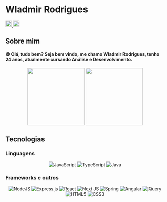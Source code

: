 # Wladmir Rodrigues

<a href="https://www.linkedin.com/in/wladmir-rodrigues" target="_blank"><img src="https://img.shields.io/badge/-Wladmir%20Rodrigues-informational?logo=linkedin" target="_blank" style="height: 20px"> </a>
<a href="mailto:wladmir.rrodrigues@gmail.com" target="_blank"><img src="https://img.shields.io/badge/-wladmir.rrodrigues%40gmail.com-red?logo=gmail&labelColor=white" target="_blank" style="height: 20px"> </a>


## Sobre mim

#### :smile: Olá, tudo bem? Seja bem vindo, me chamo Wladmir Rodrigues, tenho 24 anos, atualmente cursando Análise e Desenvolvimento.
  <div align='center''> 
  
 <img height="180em" src="https://github-readme-stats.vercel.app/api?username=getwlad&show_icons=true&theme=algolia&include_all_commits=true&count_private=true"/>
 <img height="180em" src="https://github-readme-stats.vercel.app/api/top-langs/?username=getwlad&layout=compact&langs_count=7&theme=algolia"/> 

</div>


## Tecnologias

### Linguagens
 
<div align='center'>
  
 
  ![JavaScript](https://img.shields.io/badge/javascript-%23323330.svg?style=for-the-badge&logo=javascript&logoColor=%23F7DF1E)
  ![TypeScript](https://img.shields.io/badge/typescript-%23007ACC.svg?style=for-the-badge&logo=typescript&logoColor=white)
  ![Java](https://img.shields.io/badge/java-%23ED8B00.svg?style=for-the-badge&logo=java&logoColor=white)
   </div>

### Frameworks e outros
<div align='center'>
  
  
  ![NodeJS](https://img.shields.io/badge/node.js-6DA55F?style=for-the-badge&logo=node.js&logoColor=white)
  ![Express.js](https://img.shields.io/badge/express.js-%23404d59.svg?style=for-the-badge&logo=express&logoColor=%2361DAFB)
  ![React](https://img.shields.io/badge/react-%2320232a.svg?style=for-the-badge&logo=react&logoColor=%2361DAFB)
  ![Next JS](https://img.shields.io/badge/Next-black?style=for-the-badge&logo=next.js&logoColor=white)
  ![Spring](https://img.shields.io/badge/spring-%236DB33F.svg?style=for-the-badge&logo=spring&logoColor=white)
  ![Angular](https://img.shields.io/badge/angular-%23DD0031.svg?style=for-the-badge&logo=angular&logoColor=white)
   ![jQuery](https://img.shields.io/badge/jquery-%230769AD.svg?style=for-the-badge&logo=jquery&logoColor=white)
  ![HTML5](https://img.shields.io/badge/html5-%23E34F26.svg?style=for-the-badge&logo=html5&logoColor=white)
  ![CSS3](https://img.shields.io/badge/css3-%231572B6.svg?style=for-the-badge&logo=css3&logoColor=white)
  
  
 </div>
 



 


          
 
          

